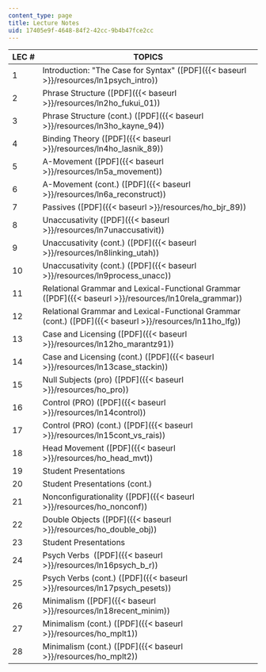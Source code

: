 ```yaml
---
content_type: page
title: Lecture Notes
uid: 17405e9f-4648-84f2-42cc-9b4b47fce2cc
---
```


| LEC # | TOPICS |
| --- | --- |
| 1 | Introduction: "The Case for Syntax" ([PDF]({{< baseurl >}}/resources/ln1psych_intro)) |
| 2 | Phrase Structure ([PDF]({{< baseurl >}}/resources/ln2ho_fukui_01)) |
| 3 | Phrase Structure (cont.) ([PDF]({{< baseurl >}}/resources/ln3ho_kayne_94)) |
| 4 | Binding Theory ([PDF]({{< baseurl >}}/resources/ln4ho_lasnik_89)) |
| 5 | A-Movement ([PDF]({{< baseurl >}}/resources/ln5a_movement)) |
| 6 | A-Movement (cont.) ([PDF]({{< baseurl >}}/resources/ln6a_reconstruct)) |
| 7 | Passives ([PDF]({{< baseurl >}}/resources/ho_bjr_89)) |
| 8 | Unaccusativity ([PDF]({{< baseurl >}}/resources/ln7unaccusativit)) |
| 9 | Unaccusativity (cont.) ([PDF]({{< baseurl >}}/resources/ln8linking_utah)) |
| 10 | Unaccusativity (cont.) ([PDF]({{< baseurl >}}/resources/ln9process_unacc)) |
| 11 | Relational Grammar and Lexical-Functional Grammar ([PDF]({{< baseurl >}}/resources/ln10rela_grammar)) |
| 12 | Relational Grammar and Lexical-Functional Grammar (cont.) ([PDF]({{< baseurl >}}/resources/ln11ho_lfg)) |
| 13 | Case and Licensing ([PDF]({{< baseurl >}}/resources/ln12ho_marantz91)) |
| 14 | Case and Licensing (cont.) ([PDF]({{< baseurl >}}/resources/ln13case_stackin)) |
| 15 | Null Subjects (pro) ([PDF]({{< baseurl >}}/resources/ho_pro)) |
| 16 | Control (PRO) ([PDF]({{< baseurl >}}/resources/ln14control)) |
| 17 | Control (PRO) (cont.) ([PDF]({{< baseurl >}}/resources/ln15cont_vs_rais)) |
| 18 | Head Movement ([PDF]({{< baseurl >}}/resources/ho_head_mvt)) |
| 19 | Student Presentations |
| 20 | Student Presentations (cont.) |
| 21 | Nonconfigurationality ([PDF]({{< baseurl >}}/resources/ho_nonconf)) |
| 22 | Double Objects ([PDF]({{< baseurl >}}/resources/ho_double_obj)) |
| 23 | Student Presentations |
| 24 | Psych Verbs  ([PDF]({{< baseurl >}}/resources/ln16psych_b_r)) |
| 25 | Psych Verbs (cont.) ([PDF]({{< baseurl >}}/resources/ln17psych_pesets)) |
| 26 | Minimalism ([PDF]({{< baseurl >}}/resources/ln18recent_minim)) |
| 27 | Minimalism (cont.) ([PDF]({{< baseurl >}}/resources/ho_mplt1)) |
| 28 | Minimalism (cont.) ([PDF]({{< baseurl >}}/resources/ho_mplt2))